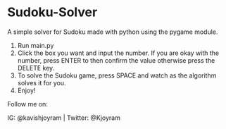 # Sudoku-Solver
 A simple solver for Sudoku made with python using the pygame module. 
 
1. Run main.py
2. Click the box you want and input the number. If you are okay with the number, press ENTER to then confirm the value otherwise press the DELETE key.
3. To solve the Sudoku game, press SPACE and watch as the algorithm solves it for you.
4. Enjoy!

Follow me on:

IG: @kavishjoyram | Twitter: @Kjoyram
